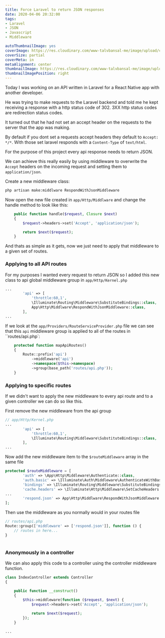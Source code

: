 ```yaml
---
title: Force Laravel to return JSON responses
date: 2020-04-06 20:32:00
tags:
- Laravel
- JSON
- Javascript
- Middleware

autoThumbnailImage: yes
coverImage: https://res.cloudinary.com/www-talvbansal-me/image/upload/c_scale,w_1600/v1586202198/posts/bagan-baloons.jpg
coverSize: partial
coverMeta: in
metaAlignment: center
thumbnailImage: https://res.cloudinary.com/www-talvbansal-me/image/upload/c_scale,w_280/v1586202198/posts/bagan-baloons.jpg
thumbnailImagePosition: right
---
```

Today I was working on an API written in Laravel for a React Native app with another developer.

He was trying to make requests to the Laravel backend and told me he kept receiving a response with a http status code of 302. 3XX http status codes are redirection status codes. 

It turned out that he had not set an accept header on the requests to the server that the app was making.

By default if you dont set a requests accept headers they default to `Accept: */*`. With those set laravel responds with a `Content-Type` of `text/html`.

For the purpose of this project every api response needs to return JSON.

We can achieve this really easily by using middleware to overwrite the `Accept` headers on the incoming request and setting them to `application/json`.

<!-- more -->

Create a new middleware class:
```bash
php artisan make:middlware RespondWithJsonMiddleware
```

Now open the new file created in `app/Http/Middlware` and change the handle method to look like this:

```php
    public function handle($request, Closure $next)
    {
        $request->headers->set('Accept', 'application/json');

        return $next($request);
    }
```
And thats as simple as it gets, now we just need to apply that middleware to a given set of routes.

### Applying to all API routes

For my purposes I wanted every request to return JSON so I added this new class to api global middleware group in `app/Http/Kernel.php`

```php
...
        'api' => [
            'throttle:60,1',
            \Illuminate\Routing\Middleware\SubstituteBindings::class,
            App\Http\Middlware\RespondWithJsonMiddleware::class,
        ],
...
```

If we look at the `app/Providers/RouteServiceProvider.php` file we can see that this `api` middleware group is applied to all of the routes in ``routes/api.php`:

```php
    protected function mapApiRoutes()
    {
        Route::prefix('api')
            ->middleware('api')
            ->namespace($this->namespace)
            ->group(base_path('routes/api.php'));
    }
```

### Applying to specific routes

If we didn't want to apply the new middleware to every api route and to a given controller we can do so like this.

First remove the new middleware from the api group

```php
// app/Http/Kernel.php
...
        'api' => [
            'throttle:60,1',
            \Illuminate\Routing\Middleware\SubstituteBindings::class,
        ],
...
```

Now add the new middleware item to the `$routeMiddleware` array in the same file

```php
protected $routeMiddleware = [
        'auth' => \App\Http\Middleware\Authenticate::class,
        'auth.basic' => \Illuminate\Auth\Middleware\AuthenticateWithBasicAuth::class,
        'bindings' => \Illuminate\Routing\Middleware\SubstituteBindings::class,
        'cache.headers' => \Illuminate\Http\Middleware\SetCacheHeaders::class,
...
        'respond.json' => App\Http\Middlware\RespondWithJsonMiddleware::class,
];
```

Then use the middleware as you normally would in your routes file

```php
// routes/api.php
Route::group(['middleware' => ['respond.json']], function () {
    // routes in here...
}
 
```

### Anonymously in a controller
We can also apply this code to a controller using the controller middleware function.

```php
class IndexController extends Controller
{

    public function __construct()
    {
        $this->middleware(function ($request, $next) {
            $request->headers->set('Accept', 'application/json');

            return $next($request);
        });
    }

...
```